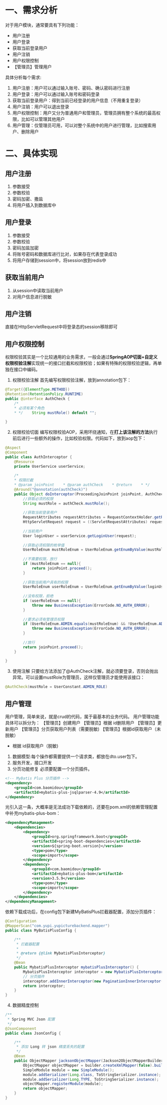 # 一、需求分析
对于用户模块，通常要具有下列功能：
- 用户注册
- 用户登录
- 获取当前登录用户
- 用户注销
- 用户权限控制
- 【管理员】管理用户

具体分析每个需求:
1. 用户注册：用户可以通过输入账号、密码、确认密码进行注册
2. 用户登录：用户可以通过输入账号和密码登录
3. 获取当前登录用户：得到当前已经登录的用户信息（不用重复登录）
4. 用户注销：用户可以退出登录
5. 用户权限控制：用户又分为普通用户和管理员，管理员拥有整个系统的最高权限，比如可以管理其他用户
6. 用户管理：仅管理员可用，可以对整个系统中的用户进行管理，比如搜索用户、删除用户

# 二、具体实现
## 用户注册
1. 参数接受
2. 参数校验
3. 密码加密、撒盐
4. 将用户插入到数据库中

## 用户登录
1. 参数接受
2. 参数校验
3. 密码加盐加密
4. 将账号密码和数据库进行比对，如果存在代表登录成功
5. 将用户存储到session中，将session放到redis中

## 获取当前用户
1. 从session中读取当前用户
2. 对用户信息进行脱敏
## 用户注销
直接在HttpServletRequest中将登录态的session移除即可

## 用户权限控制
权限校验其实是一个比较通用的业务需求，一般会通过**SpringAOP切面+自定义权限校验注解**实现统一的接口拦截和权限校验；如果有特殊的权限校验逻辑，再单独在接口中编码。

1. 权限校验注解
首先编写权限校验注解，放到annotation包下：
```java
@Target({ElementType.METHOD})  
@Retention(RetentionPolicy.RUNTIME)  
public @interface AuthCheck {  
    /*  
    * 必须有某个角色  
    * */    String mustRole() default "";  
  
}
```

2. 权限校验切面
编写权限校验AOP，采用环绕通知，在**打上该注解的方法**执行前后进行一些额外的操作，比如校验权限。代码如下，放到aop包下：
```java
@Aspect  
@Component  
public class AuthInterceptor {  
    @Resource  
    private UserService userService;  
  
    /*  
    * 权限拦截  
    * @param joinPoint    * @param authCheck    * @return    * */  
	@Around("@annotation(authCheck)")
    public Object doInterceptor(ProceedingJoinPoint joinPoint, AuthCheck authCheck) throws Throwable {  
        //获取必须的权限  
        String mustRole = authCheck.mustRole();  
  
        //获取当前登录用户  
        RequestAttributes requestAttributes = RequestContextHolder.getRequestAttributes();  
        HttpServletRequest request = ((ServletRequestAttributes) requestAttributes).getRequest();  
  
        //当前用户  
        User loginUser = userService.getLoginUser(request);  
  
        //获取必须权限的枚举值  
        UserRoleEnum mustRoleEnum = UserRoleEnum.getEnumByValue(mustRole);  
  
        //不需要权限，放行  
        if (mustRoleEnum == null){  
            return joinPoint.proceed();  
        }  
  
        //获取当前用户具有的权限  
        UserRoleEnum userRoleEnum = UserRoleEnum.getEnumByValue(loginUser.getUserRole());  
  
        //没有权限，拒绝  
        if (userRoleEnum == null){  
            throw new BusinessException(ErrorCode.NO_AUTH_ERROR);  
        }  
  
        //要求必须有管理员权限  
        if (UserRoleEnum.ADMIN.equals(mustRoleEnum) && !UserRoleEnum.ADMIN.equals(userRoleEnum)){  
            throw new BusinessException(ErrorCode.NO_AUTH_ERROR);  
        }  
  
        //放行  
        return joinPoint.proceed();  
    }  
  
}
```
3. 使用注解
只要给方法添加了@AuthCheck注解，就必须要登录，否则会抛出异常。可以设置mustRole为管理员，这样仅管理员才能使用该接口：
```java
@AuthCheck(mustRole = UserConstant.ADMIN_ROLE)
```

## 用户管理
用户管理，简单来说，就是crud的代码，属于最基本的业务代码。
用户管理功能具体可以拆分为：
【管理员】创建用户
【管理员】根据 id删除用户
【管理员】更新用户
【管理员】分页获取用户列表（需要脱敏)
【管理员】根据id获取用户（未脱敏）
- 根据 id获取用户（脱敏)

1. 数据模型:每个操作都需要提供一个请求类，都放在dto.user包下。
2. 服务开发，接口开发
3. 分页功能修复
	必须要配置一个分页插件。
```xml
<!-- MyBatis Plus 分页插件 -->
<dependency>
    <groupId>com.baomidou</groupId>
    <artifactId>mybatis-plus-jsqlparser-4.9</artifactId>
</dependency>
```
 光引入这一条，大概率是无法成功下载依赖的，还要在pom.xml的依赖管理配置中补充mybatis-plus-bom：
```xml
<dependencyManagement>
    <dependencies>
        <dependency>
            <groupId>org.springframework.boot</groupId>
            <artifactId>spring-boot-dependencies</artifactId>
            <version>${spring-boot.version}</version>
            <type>pom</type>
            <scope>import</scope>
        </dependency>
        <dependency>
            <groupId>com.baomidou</groupId>
            <artifactId>mybatis-plus-bom</artifactId>
            <version>3.5.9</version>
            <type>pom</type>
            <scope>import</scope>
        </dependency>
    </dependencies>
</dependencyManagement>
```

依赖下载成功后，在config包下新建MyBatisPlus拦截器配置，添加分页插件：
```java
@Configuration
@MapperScan("com.yupi.yupicturebackend.mapper")
public class MyBatisPlusConfig {

    /**
     * 拦截器配置
     *
     * @return {@link MybatisPlusInterceptor}
     */
    @Bean
    public MybatisPlusInterceptor mybatisPlusInterceptor() {
        MybatisPlusInterceptor interceptor = new MybatisPlusInterceptor();
        // 分页插件
        interceptor.addInnerInterceptor(new PaginationInnerInterceptor(DbType.MYSQL));
        return interceptor;
    }
}

```

4. 数据精度控制
```java
/**
 * Spring MVC Json 配置
 */
@JsonComponent
public class JsonConfig {

    /**
     * 添加 Long 转 json 精度丢失的配置
     */
    @Bean
    public ObjectMapper jacksonObjectMapper(Jackson2ObjectMapperBuilder builder) {
        ObjectMapper objectMapper = builder.createXmlMapper(false).build();
        SimpleModule module = new SimpleModule();
        module.addSerializer(Long.class, ToStringSerializer.instance);
        module.addSerializer(Long.TYPE, ToStringSerializer.instance);
        objectMapper.registerModule(module);
        return objectMapper;
    }
}

```
